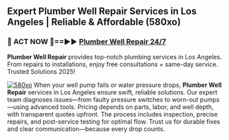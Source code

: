 ## Expert Plumber Well Repair Services in Los Angeles | Reliable & Affordable (580xo)  

<h3>🚿 ACT NOW 🌟==►► <a href="https://tinyurl.com/2ne6vx2x" rel="nofollow">Plumber Well Repair 24/7</a></h3>

**Plumber Well Repair** provides top-notch plumbing services in Los Angeles. From repairs to installations, enjoy free consultations + same-day service. Trusted Solutions 2025!

[![580xo](https://i.imgur.com/4PFF4AK.jpeg)](https://tinyurl.com/2ne6vx2x)
When your well pump fails or water pressure drops, **Plumber Well Repair** services in Los Angeles ensure swift, reliable solutions. Our expert team diagnoses issues—from faulty pressure switches to worn-out pumps—using advanced tools. Pricing depends on parts, labor, and well depth, with transparent quotes upfront. The process includes inspection, precise repairs, and post-service testing for optimal flow. Trust us for durable fixes and clear communication—because every drop counts.